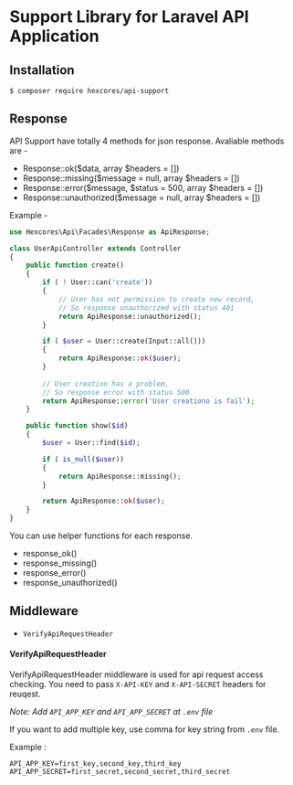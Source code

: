 # Support Library for Laravel API Application

## Installation

```
$ composer require hexcores/api-support
```

## Response

API Support have totally 4 methods for json response.
Avaliable methods are - 

- Response::ok($data, array $headers = [])
- Response::missing($message = null, array $headers = [])
- Response::error($message, $status = 500, array $headers = [])
- Response::unauthorized($message = null, array $headers = [])

Example -

```php
use Hexcores\Api\Facades\Response as ApiResponse;

class UserApiController extends Controller 
{
	public function create()
	{
		if ( ! User::can('create'))
		{
			// User has not permission to create new record,
			// So response unauthorized with status 401
			return ApiResponse::unauthorized();
		}

		if ( $user = User::create(Input::all()))
		{
			return ApiResponse::ok($user);
		}
		
		// User creation has a problem,
		// So response error with status 500
		return ApiResponse::error('User creationo is fail');
	}

	public function show($id)
	{
		$user = User::find($id);

		if ( is_null($user))
		{
			return ApiResponse::missing();
		}

		return ApiResponse::ok($user);
	}
}

```

You can use helper functions for each response.

- response_ok()
- response_missing()
- response_error()
- response_unauthorized()

## Middleware

- `VerifyApiRequestHeader`

#### VerifyApiRequestHeader

VerifyApiRequestHeader middleware is used for api request access checking. 
You need to pass `X-API-KEY` and `X-API-SECRET` headers for reuqest.

*Note: Add `API_APP_KEY` and `API_APP_SECRET` at `.env` file*

If you want to add multiple key, use comma for key string from `.env` file.

Example :

```
API_APP_KEY=first_key,second_key,third_key
API_APP_SECRET=first_secret,second_secret,third_secret
```